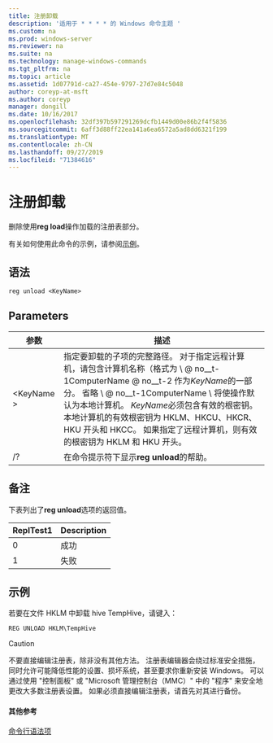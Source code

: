 ```yaml
---
title: 注册卸载
description: '适用于 * * * * 的 Windows 命令主题 '
ms.custom: na
ms.prod: windows-server
ms.reviewer: na
ms.suite: na
ms.technology: manage-windows-commands
ms.tgt_pltfrm: na
ms.topic: article
ms.assetid: 1d07791d-ca27-454e-9797-27d7e84c5048
author: coreyp-at-msft
ms.author: coreyp
manager: dongill
ms.date: 10/16/2017
ms.openlocfilehash: 32df397b597291269dcfb1449d00e86b2f4f5836
ms.sourcegitcommit: 6aff3d88ff22ea141a6ea6572a5ad8dd6321f199
ms.translationtype: MT
ms.contentlocale: zh-CN
ms.lasthandoff: 09/27/2019
ms.locfileid: "71384616"
---
```

# <a name="reg-unload"></a>注册卸载



删除使用**reg load**操作加载的注册表部分。

有关如何使用此命令的示例，请参阅[示例](#BKMK_examples)。

## <a name="syntax"></a>语法

```
reg unload <KeyName>
```

## <a name="parameters"></a>Parameters

|参数|描述|
|---------|-----------|
|\<KeyName >|指定要卸载的子项的完整路径。 对于指定远程计算机，请包含计算机名称（格式为 \\ @ no__t-1ComputerName @ no__t-2 作为*KeyName*的一部分。 省略 \\ @ no__t-1ComputerName \ 将使操作默认为本地计算机。 *KeyName*必须包含有效的根密钥。 本地计算机的有效根密钥为 HKLM、HKCU、HKCR、HKU 开头和 HKCC。 如果指定了远程计算机，则有效的根密钥为 HKLM 和 HKU 开头。|
|/?|在命令提示符下显示**reg unload**的帮助。|

## <a name="remarks"></a>备注

下表列出了**reg unload**选项的返回值。

|ReplTest1|Description|
|-----|-----------|
|0|成功|
|1|失败|

## <a name="BKMK_examples"></a>示例

若要在文件 HKLM 中卸载 hive TempHive，请键入：
```
REG UNLOAD HKLM\TempHive
```

> [!CAUTION]
> 不要直接编辑注册表，除非没有其他方法。 注册表编辑器会绕过标准安全措施，同时允许可能降低性能的设置、损坏系统，甚至要求你重新安装 Windows。 可以通过使用 "控制面板" 或 "Microsoft 管理控制台（MMC）" 中的 "程序" 来安全地更改大多数注册表设置。 如果必须直接编辑注册表，请首先对其进行备份。

#### <a name="additional-references"></a>其他参考

[命令行语法项](command-line-syntax-key.md)